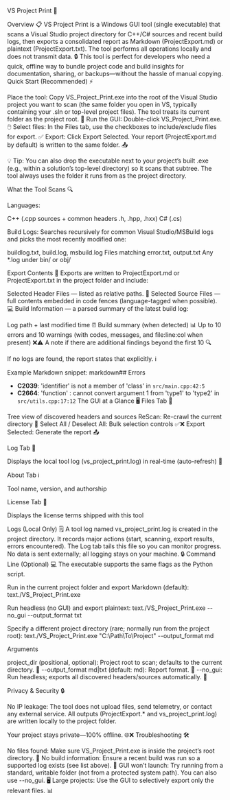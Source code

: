 VS Project Print 🚀
   
Overview 📋
VS Project Print is a Windows GUI tool (single executable) that scans a Visual Studio project directory for C++/C# sources and recent build logs, then exports a consolidated report as Markdown (ProjectExport.md) or plaintext (ProjectExport.txt). The tool performs all operations locally and does not transmit data. 🔒
This tool is perfect for developers who need a quick, offline way to bundle project code and build insights for documentation, sharing, or backups—without the hassle of manual copying.
Quick Start (Recommended) ⚡

Place the tool: Copy VS_Project_Print.exe into the root of the Visual Studio project you want to scan (the same folder you open in VS, typically containing your .sln or top-level project files). The tool treats its current folder as the project root. 📁
Run the GUI: Double-click VS_Project_Print.exe. 🖱️
Select files: In the Files tab, use the checkboxes to include/exclude files for export. ✅
Export: Click Export Selected. Your report (ProjectExport.md by default) is written to the same folder. 📤


💡 Tip: You can also drop the executable next to your project’s built .exe (e.g., within a solution’s top-level directory) so it scans that subtree. The tool always uses the folder it runs from as the project directory.

What the Tool Scans 🔍

Languages:

C++ (.cpp sources + common headers .h, .hpp, .hxx)
C# (.cs)


Build Logs: Searches recursively for common Visual Studio/MSBuild logs and picks the most recently modified one:

buildlog.txt, build.log, msbuild.log
Files matching error.txt, output.txt
Any *.log under bin/ or obj/



Export Contents 📄
Exports are written to ProjectExport.md or ProjectExport.txt in the project folder and include:

Selected Header Files — listed as relative paths. 📄
Selected Source Files — full contents embedded in code fences (language-tagged when possible). 💻
Build Information — a parsed summary of the latest build log:

Log path + last modified time ⏰
Build summary (when detected) 📊
Up to 10 errors and 10 warnings (with codes, messages, and file:line:col when present) ❌⚠️
A note if there are additional findings beyond the first 10 🔍


If no logs are found, the report states that explicitly. ℹ️

Example Markdown snippet:
markdown## Errors
- **C2039**: 'identifier' is not a member of 'class' in `src/main.cpp:42:5`  
- **C2664**: 'function' : cannot convert argument 1 from 'type1' to 'type2' in `src/utils.cpp:17:12`
The GUI at a Glance 🖥️
Files Tab 📁

Tree view of discovered headers and sources
ReScan: Re-crawl the current directory 🔄
Select All / Deselect All: Bulk selection controls ✅❌
Export Selected: Generate the report 📤

Log Tab 📝

Displays the local tool log (vs_project_print.log) in real-time (auto-refresh) 🔄

About Tab ℹ️

Tool name, version, and authorship

License Tab 📜

Displays the license terms shipped with this tool

Logs (Local Only) 🗒️
A tool log named vs_project_print.log is created in the project directory.
It records major actions (start, scanning, export results, errors encountered).
The Log tab tails this file so you can monitor progress.
No data is sent externally; all logging stays on your machine. 🔒
Command Line (Optional) 💻
The executable supports the same flags as the Python script.

Run in the current project folder and export Markdown (default):
text./VS_Project_Print.exe

Run headless (no GUI) and export plaintext:
text./VS_Project_Print.exe --no_gui --output_format txt

Specify a different project directory (rare; normally run from the project root):
text./VS_Project_Print.exe "C:\Path\To\Project" --output_format md


Arguments

project_dir (positional, optional): Project root to scan; defaults to the current directory. 📁
--output_format md|txt (default: md): Report format. 📄
--no_gui: Run headless; exports all discovered headers/sources automatically. 🤖

Privacy & Security 🔒

No IP leakage: The tool does not upload files, send telemetry, or contact any external service.
All outputs (ProjectExport.* and vs_project_print.log) are written locally to the project folder.

Your project stays private—100% offline. 🌐❌
Troubleshooting 🛠️

No files found: Make sure VS_Project_Print.exe is inside the project’s root directory. 📁
No build information: Ensure a recent build was run so a supported log exists (see list above). 🔨
GUI won’t launch: Try running from a standard, writable folder (not from a protected system path). You can also use --no_gui. 🖥️
Large projects: Use the GUI to selectively export only the relevant files. 📊
